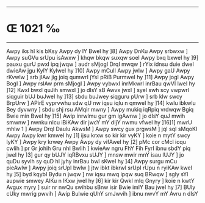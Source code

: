 ___
# Œ 1021 ‰
---
Awpy iks hI kis bKsy Awpy dy lY BweI hy ]8] Awpy DnKu Awpy srbwxw ]
Awpy suGVu srUpu isAwxw ] khqw bkqw suxqw soeI Awpy bxq bxweI hy
]9] pauxu gurU pwxI ipq jwqw ] audr sMjogI DrqI mwqw ] rYix idnsu
duie dweI dwieAw jgu KylY KylweI hy ]10] Awpy mCulI Awpy jwlw ] Awpy
gaU Awpy rKvwlw ] srb jIAw jig joiq qumwrI jYsI pRiB PurmweI hy
]11] Awpy jogI Awpy BogI ] Awpy rsIAw prm sMjogI ] Awpy vybwxI
inrMkwrI inrBau qwVI lweI hy ]12] KwxI bwxI quJih smwxI ] jo dIsY
sB Awvx jwxI ] syeI swh scy vwpwrI siqguir bUJ buJweI hy ]13] sbdu
buJwey siqguru pUrw ] srb klw swcy BrpUrw ] APirE vyprvwhu sdw qU nw
iqsu iqlu n qmweI hy ]14] kwlu ibkwlu Bey dyvwny ] sbdu shj rsu AMqir
mwny ] Awpy mukiq iqRpiq vrdwqw Bgiq Bwie min BweI hy ]15] Awip
inrwlmu gur gm igAwnw ] jo dIsY quJ mwih smwnw ] nwnku nIcu iBiKAw
dir jwcY mY dIjY nwmu vfweI hy ]16]1] mwrU mhlw 1 ] Awpy DrqI Daulu
AkwsM ] Awpy swcy gux prgwsM ] jqI sqI sMqoKI Awpy Awpy kwr kmweI hy
]1] ijsu krxw so kir kir vyKY ] koie n mytY swcy lyKY ] Awpy kry krwey
Awpy Awpy dy vifAweI hy ]2] pMc cor cMcl icqu cwlih ] pr Gr johih
Gru nhI Bwlih ] kwieAw ngru FhY Fih FyrI ibnu sbdY piq jweI hy ]3]
gur qy bUJY iqRBvxu sUJY ] mnsw mwir mnY isau lUJY ] jo quDu syvih sy quD hI
jyhy inrBau bwl sKweI hy ]4] Awpy surgu mCu pieAwlw ] Awpy joiq srUpI
bwlw ] jtw ibkt ibkrwl srUpI rUpu n ryiKAw kweI hy ]5] byd kqybI
Bydu n jwqw ] nw iqsu mwq ipqw suq BRwqw ] sgly sYl aupwie smwey AlKu
n lKxw jweI hy ]6] kir kir QwkI mIq Gnyry ] koie n kwtY Avgux myry
] suir nr nwQu swihbu sBnw isir Bwie imlY Bau jweI hy ]7] BUly cUky
mwrig pwvih ] Awip Bulwie qUhY smJwvih ] ibnu nwvY mY Avru n dIsY
####

